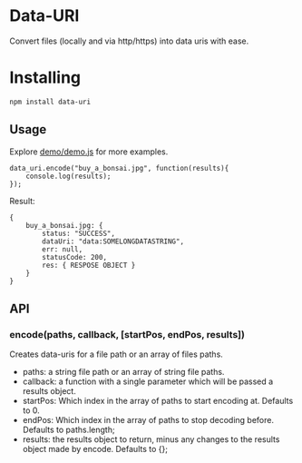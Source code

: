 # Data-URI

Convert files (locally and via http/https) into data uris with ease.

# Installing

	npm install data-uri

## Usage

Explore [demo/demo.js](https://github.com/mcwhittemore/data-uri/blob/master/demo/demo.js) for more examples.

	data_uri.encode("buy_a_bonsai.jpg", function(results){
		console.log(results);
	});

Result:

	{
		buy_a_bonsai.jpg: {
			status: "SUCCESS",
			dataUri: "data:SOMELONGDATASTRING",
			err: null,
			statusCode: 200,
			res: { RESPOSE OBJECT }
		}
	}


## API

### encode(paths, callback, [startPos, endPos, results])

Creates data-uris for a file path or an array of files paths.

* paths: a string file path or an array of string file paths.
* callback: a function with a single parameter which will be passed a results object.
* startPos: Which index in the array of paths to start encoding at. Defaults to 0.
* endPos: Which index in the array of paths to stop decoding before. Defaults to paths.length;
* results: the results object to return, minus any changes to the results object made by encode. Defaults to {};

